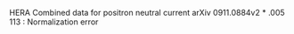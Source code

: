 HERA Combined data for positron neutral current
arXiv  0911.0884v2
*
.005  113 : Normalization error
